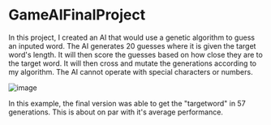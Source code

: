 # GameAIFinalProject

In this project, I created an AI that would use a genetic algorithm to guess an inputed word. 
The AI generates 20 guesses where it is given the target word's length. It will then score the guesses based on how close they are to the target word. It will then cross and mutate the generations according to my algorithm.
The AI cannot operate with special characters or numbers.

![image](https://user-images.githubusercontent.com/46375091/233411766-1274fd91-cbb7-4f5e-b5f2-57cb7f193c6b.png)

In this example, the final version was able to get the "targetword" in 57 generations. This is about on par with it's average performance.
